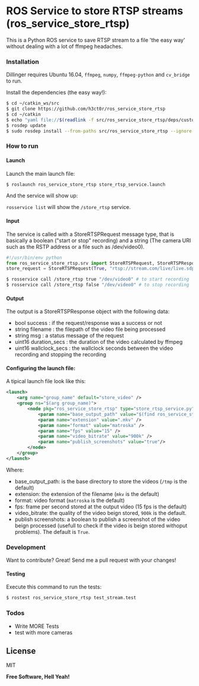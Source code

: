 # ROS Service to store RTSP streams (ros_service_store_rtsp)
This is a Python ROS service to save RTSP stream to a file 'the easy way' without dealing with a lot of ffmpeg headaches.

### Installation

Dillinger requires Ubuntu 16.04, `ffmpeg`, `numpy`, `ffmpeg-python` and `cv_bridge` to run.

Install the dependencies (the easy way!):

```sh
$ cd ~/catkin_ws/src
$ git clone https://github.com/h3ct0r/ros_service_store_rtsp
$ cd ~/catkin
$ echo "yaml file://$(readlink -f src/ros_service_store_rtsp/deps/custom_rosdep_rules.yaml)" | sudo tee -a /etc/ros/rosdep/sources.list.d/20-default.list
$ rosdep update
$ sudo rosdep install --from-paths src/ros_service_store_rtsp --ignore-src -r -y 
```

### How to run

#### Launch

Launch the main launch file:

```sh
$ roslaunch ros_service_store_rtsp store_rtsp_service.launch
```

And the service will show up:

`rosservice list` will show the `/store_rtsp` service.

#### Input
The service is called with a StoreRTSPRequest message type, that is basically a boolean ("start or stop" recording) and a string (The camera URI such as the RSTP address or a file such as /dev/video0). 

```python
#!/usr/bin/env python
from ros_service_store_rtsp.srv import StoreRTSPRequest, StoreRTSPResponse
store_request = StoreRTSPRequest(True, "rtsp://stream.com/live/live.sdp")
```

```sh
$ rosservice call /store_rtsp true "/dev/video0" # to start recording
$ rosservice call /store_rtsp false "/dev/video0" # to stop recording
```

#### Output

The output is a StoreRTSPResponse object with the following data:

- bool success : if the request/response was a success or not
- string filename : the filepath of the video file being processed
- string msg : a status message of the request
- uint16 duration_secs : the duration of the video calculated by ffmpeg
- uint16 wallclock_secs : the wallclock seconds between the video recording and stopping the recording

#### Configuring the launch file:

A tipical launch file look like this:

```xml
<launch>
    <arg name="group_name" default="store_video" />
    <group ns="$(arg group_name)">
        <node pkg="ros_service_store_rtsp" type="store_rtsp_service.py" name="store_rtsp_service" output="screen">
            <param name="base_output_path" value="$(find ros_service_store_rtsp)/stored_streams" />
            <param name="extension" value=".mkv" />
            <param name="format" value="matroska" />
            <param name="fps" value="15" />
            <param name="video_bitrate" value="900k" />
            <param name="publish_screenshots" value="true"/>
        </node>
    </group>
</launch>
```

Where: 

- base_output_path: is the base directory to store the videos (`/tmp` is the default)
- extension: the extension of the filename (`mkv` is the default)
- format: video format (`matroska` is the default)
- fps: frame per second stored at the output video (15 fps is the default)
- video_bitrate: the quality of the video beign stored, `900k` is the default.
- publish screenshots: a boolean to publish a screenshot of the video beign processed (usefull to check if the video is beign stored withoput problems). The default is `True`.

### Development

Want to contribute? Great! Send me a pull request with your changes!

#### Testing

Execute this command to run the tests:

```sh
$ rostest ros_service_store_rtsp test_stream.test
```

### Todos

 - Write MORE Tests
 - test with more cameras

License
----

MIT


**Free Software, Hell Yeah!**
